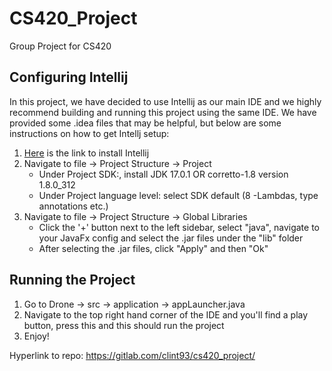 # CS420_Project

Group Project for CS420

## Configuring Intellij

In this project, we have decided to use Intellij as our main IDE and we highly recommend building and running this project using the same IDE. We have provided some .idea files that may be helpful, but below are some instructions on how to get Intellj setup:

1. [Here](https://www.jetbrains.com/idea/download/#section=mac) is the link to install Intellij
2. Navigate to file -> Project Structure -> Project
    - Under Project SDK:, install JDK 17.0.1 OR corretto-1.8 version 1.8.0_312
    - Under Project language level: select SDK default (8 -Lambdas, type annotations etc.)
3. Navigate to file -> Project Structure -> Global Libraries
    - Click the '+' button next to the left sidebar, select "java", navigate to your JavaFx config and select the .jar files under the "lib" folder
    - After selecting the .jar files, click "Apply" and then "Ok"

## Running the Project
1. Go to Drone -> src -> application -> appLauncher.java
2. Navigate to the top right hand corner of the IDE and you'll find a play button, press this and this should run the project
3. Enjoy!

Hyperlink to repo: https://gitlab.com/clint93/cs420_project/
```



